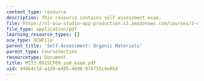 ```yaml
---
content_type: resource
description: This resource contains self assessment exam.
file: https://ol-ocw-studio-app-production.s3.amazonaws.com/courses/3-091sc-introduction-to-solid-state-chemistry-fall-2010/948b4c1da1d9e4054696976755c4e054_MIT3_091SCF09_sa8_exam.pdf
file_type: application/pdf
learning_resource_types: []
ocw_type: OCWFile
parent_title: 'Self-Assessment: Organic Materials'
parent_type: CourseSection
resourcetype: Document
title: MIT3_091SCF09_sa8_exam.pdf
uid: 948b4c1d-a1d9-e405-4696-976755c4e054
---
```

